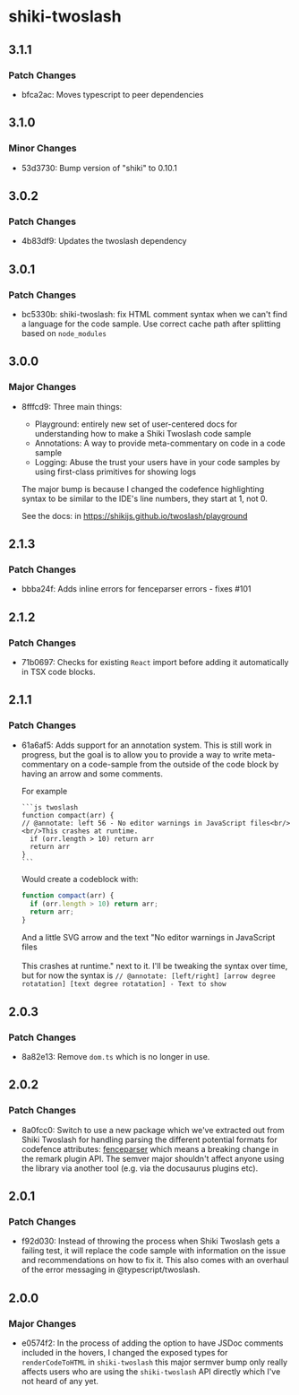 # shiki-twoslash

## 3.1.1

### Patch Changes

- bfca2ac: Moves typescript to peer dependencies

## 3.1.0

### Minor Changes

- 53d3730: Bump version of "shiki" to 0.10.1

## 3.0.2

### Patch Changes

- 4b83df9: Updates the twoslash dependency

## 3.0.1

### Patch Changes

- bc5330b: shiki-twoslash: fix HTML comment syntax when we can't find a language for the code sample.
  Use correct cache path after splitting based on `node_modules`

## 3.0.0

### Major Changes

- 8fffcd9: Three main things:

  - Playground: entirely new set of user-centered docs for understanding how to make a Shiki Twoslash code sample
  - Annotations: A way to provide meta-commentary on code in a code sample
  - Logging: Abuse the trust your users have in your code samples by using first-class primitives for showing logs

  The major bump is because I changed the codefence highlighting syntax to be similar to the IDE's line numbers, they start at 1, not 0.

  See the docs: in https://shikijs.github.io/twoslash/playground

## 2.1.3

### Patch Changes

- bbba24f: Adds inline errors for fenceparser errors - fixes #101

## 2.1.2

### Patch Changes

- 71b0697: Checks for existing `React` import before adding it automatically in TSX code blocks.

## 2.1.1

### Patch Changes

- 61a6af5: Adds support for an annotation system. This is still work in progress, but the goal is to allow you to provide a way to write meta-commentary on a code-sample from the outside of the code block by having an arrow and some comments.

  For example

  ````
  ```js twoslash
  function compact(arr) {
  // @annotate: left 56 - No editor warnings in JavaScript files<br/><br/>This crashes at runtime.
    if (orr.length > 10) return arr
    return arr
  }
  ```
  ````

  Would create a codeblock with:

  ```js
  function compact(arr) {
    if (orr.length > 10) return arr;
    return arr;
  }
  ```

  And a little SVG arrow and the text "No editor warnings in JavaScript files<br/><br/>This crashes at runtime." next to it.
  I'll be tweaking the syntax over time, but for now the syntax is `// @annotate: [left/right] [arrow degree rotatation] [text degree rotatation] - Text to show`

## 2.0.3

### Patch Changes

- 8a82e13: Remove `dom.ts` which is no longer in use.

## 2.0.2

### Patch Changes

- 8a0fcc0: Switch to use a new package which we've extracted out from Shiki Twoslash for handling parsing the different potential formats for codefence attributes: [fenceparser](https://www.npmjs.com/package/fenceparser) which means a breaking change in the remark plugin API. The semver major shouldn't affect anyone using the library via another tool (e.g. via the docusaurus plugins etc).

## 2.0.1

### Patch Changes

- f92d030: Instead of throwing the process when Shiki Twoslash gets a failing test, it will replace the code sample with information on the issue and recommendations on how to fix it. This also comes with an overhaul of the error messaging in @typescript/twoslash.

## 2.0.0

### Major Changes

- e0574f2: In the process of adding the option to have JSDoc comments included in the hovers, I changed the exposed types for `renderCodeToHTML` in `shiki-twoslash` this major sermver bump only really affects users who are using the `shiki-twoslash` API directly which I've not heard of any yet.
